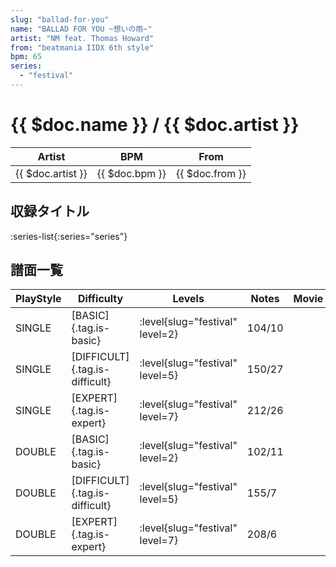 ```yaml
---
slug: "ballad-for-you"
name: "BALLAD FOR YOU ~想いの雨~"
artist: "NM feat. Thomas Howard"
from: "beatmania IIDX 6th style"
bpm: 65
series:
  - "festival"
---
```


# {{ $doc.name }} / {{ $doc.artist }}

|Artist|BPM|From|
|------|---|----|
|{{ $doc.artist }}|{{ $doc.bpm }}|{{ $doc.from }}|

## 収録タイトル

:series-list{:series="series"}

## 譜面一覧

|PlayStyle|Difficulty|Levels|Notes|Movie|
|---------|----------|------|-----|-----|
|SINGLE|[BASIC]{.tag.is-basic}|:level{slug="festival" level=2}|104/10||
|SINGLE|[DIFFICULT]{.tag.is-difficult}|:level{slug="festival" level=5}|150/27||
|SINGLE|[EXPERT]{.tag.is-expert}|:level{slug="festival" level=7}|212/26||
|DOUBLE|[BASIC]{.tag.is-basic}|:level{slug="festival" level=2}|102/11||
|DOUBLE|[DIFFICULT]{.tag.is-difficult}|:level{slug="festival" level=5}|155/7||
|DOUBLE|[EXPERT]{.tag.is-expert}|:level{slug="festival" level=7}|208/6||
